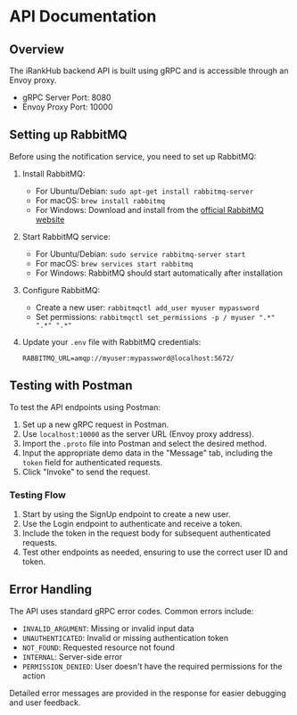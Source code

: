 # API Documentation

## Overview

The iRankHub backend API is built using gRPC and is accessible through an Envoy proxy.

- gRPC Server Port: 8080
- Envoy Proxy Port: 10000

## Setting up RabbitMQ

Before using the notification service, you need to set up RabbitMQ:

1. Install RabbitMQ:
   - For Ubuntu/Debian: `sudo apt-get install rabbitmq-server`
   - For macOS: `brew install rabbitmq`
   - For Windows: Download and install from the [official RabbitMQ website](https://www.rabbitmq.com/docs/download)

2. Start RabbitMQ service:
   - For Ubuntu/Debian: `sudo service rabbitmq-server start`
   - For macOS: `brew services start rabbitmq`
   - For Windows: RabbitMQ should start automatically after installation

3. Configure RabbitMQ:
   - Create a new user: `rabbitmqctl add_user myuser mypassword`
   - Set permissions: `rabbitmqctl set_permissions -p / myuser ".*" ".*" ".*"`

4. Update your `.env` file with RabbitMQ credentials:
   ```
   RABBITMQ_URL=amqp://myuser:mypassword@localhost:5672/
   ```

## Testing with Postman

To test the API endpoints using Postman:

1. Set up a new gRPC request in Postman.
2. Use `localhost:10000` as the server URL (Envoy proxy address).
3. Import the `.proto` file into Postman and select the desired method.
4. Input the appropriate demo data in the "Message" tab, including the `token` field for authenticated requests.
5. Click "Invoke" to send the request.

### Testing Flow

1. Start by using the SignUp endpoint to create a new user.
2. Use the Login endpoint to authenticate and receive a token.
3. Include the token in the request body for subsequent authenticated requests.
4. Test other endpoints as needed, ensuring to use the correct user ID and token.

## Error Handling

The API uses standard gRPC error codes. Common errors include:

- `INVALID_ARGUMENT`: Missing or invalid input data
- `UNAUTHENTICATED`: Invalid or missing authentication token
- `NOT_FOUND`: Requested resource not found
- `INTERNAL`: Server-side error
- `PERMISSION_DENIED`: User doesn't have the required permissions for the action

Detailed error messages are provided in the response for easier debugging and user feedback.